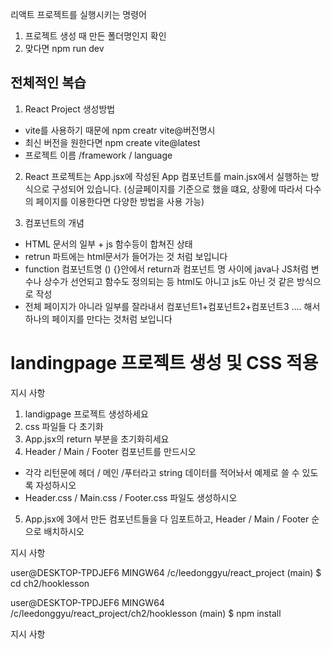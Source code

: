 리액트 프로젝트를 실행시키는 명령어
1. 프로젝트 생성 때 만든 폴더명인지 확인
2. 맞다면 npm run dev

## 전체적인 복습
1. React Project 생성방법
  - vite를 사용하기 때문에 npm creatr vite@버전명시
  - 최신 버전을 원한다면 npm create vite@latest
  - 프로젝트 이름 /framework / language

2. React 프로젝트는 App.jsx에 작성된 App 컴포넌트를 main.jsx에서 실행하는 방식으로 구성되어 있습니다.
(싱글페이지를 기준으로 했을 떄요, 상황에 따라서 다수의 페이지를 이용한다면 다양한 방법을 사용 가능)

3. 컴포넌트의 개념
  - HTML 문서의 일부 + js 함수등이 합쳐진 상태
  - retrun 파트에는 html문서가 들어가는 것 처럼 보입니다
  - function 컴포넌트명 () {}안에서 return과 컴포넌트 명 사이에 java나 JS처럼 변수나 상수가 선언되고 함수도 정의되는 등 html도 아니고 js도 아닌 것 같은 방식으로 작성
  - 전체 페이지가 아니라 일부를 잘라내서 컴포넌트1+컴포넌트2+컴포넌트3 .... 해서 하나의 페이지를 만다는 것처럼 보입니다





# landingpage 프로젝트 생성 및 CSS 적용
지시 사항
1. landigpage 프로젝트 생성하세요
2. css 파일들 다 초기화
3. App.jsx의 return 부분을 초기화히세요
4. Header / Main / Footer 컴포넌트를 만드시오
  - 각각 리턴문에 헤더 / 메인 /푸터라고 string 데이터를 적어놔서 예제로 쓸 수 있도록 자성하시오
  - Header.css / Main.css / Footer.css 파일도 생성하시오
5. App.jsx에 3에서 만든 컴포넌트들을 다 임포트하고, Header / Main / Footer 순으로 배치하시오


지시 사항


user@DESKTOP-TPDJEF6 MINGW64 /c/leedonggyu/react_project (main)
$ cd ch2/hooklesson

user@DESKTOP-TPDJEF6 MINGW64 /c/leedonggyu/react_project/ch2/hooklesson (main)
$   npm install

지시 사항














